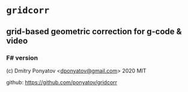 # `gridcorr`
## grid-based geometric correction for g-code &amp; video
### F# version

(c) Dmitry Ponyatov <<dponyatov@gmail.com>> 2020 MIT

github: https://github.com/ponyatov/gridcorr
